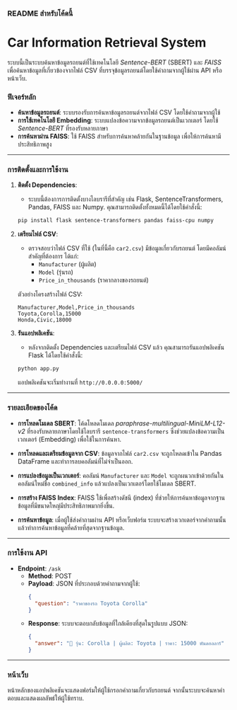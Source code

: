 ### README สำหรับโค้ดนี้

# **Car Information Retrieval System**

ระบบนี้เป็นระบบค้นหาข้อมูลรถยนต์ที่ใช้เทคโนโลยี *Sentence-BERT* (SBERT) และ *FAISS* เพื่อค้นหาข้อมูลที่เกี่ยวข้องจากไฟล์ CSV ที่บรรจุข้อมูลรถยนต์โดยใช้คำถามจากผู้ใช้ผ่าน API หรือหน้าเว็บ.

### **ฟีเจอร์หลัก**
- **ค้นหาข้อมูลรถยนต์**: ระบบรองรับการค้นหาข้อมูลรถยนต์จากไฟล์ CSV โดยใช้คำถามจากผู้ใช้
- **การใช้เทคโนโลยี Embedding**: ระบบแปลงข้อความจากข้อมูลรถยนต์เป็นเวกเตอร์ โดยใช้ *Sentence-BERT* ที่รองรับหลายภาษา
- **การค้นหาผ่าน FAISS**: ใช้ FAISS สำหรับการค้นหาคล้ายกันในฐานข้อมูล เพื่อให้การค้นหามีประสิทธิภาพสูง

---

### **การติดตั้งและการใช้งาน**

1. **ติดตั้ง Dependencies**:
   - ระบบนี้ต้องการการติดตั้งบางไลบรารีที่สำคัญ เช่น Flask, SentenceTransformers, Pandas, FAISS และ Numpy.
   คุณสามารถติดตั้งทั้งหมดนี้ได้โดยใช้คำสั่งนี้:

   ```bash
   pip install flask sentence-transformers pandas faiss-cpu numpy
   ```

2. **เตรียมไฟล์ CSV**:
   - ตรวจสอบว่าไฟล์ CSV ที่ใช้ (ในที่นี้คือ `car2.csv`) มีข้อมูลเกี่ยวกับรถยนต์ โดยมีคอลัมน์สำคัญที่ต้องการ ได้แก่:
     - `Manufacturer` (ผู้ผลิต)
     - `Model` (รุ่นรถ)
     - `Price_in_thousands` (ราคากลางของรถยนต์)
   
   ตัวอย่างโครงสร้างไฟล์ CSV:
   ```csv
   Manufacturer,Model,Price_in_thousands
   Toyota,Corolla,15000
   Honda,Civic,18000
   ```

3. **รันแอปพลิเคชัน**:
   - หลังจากติดตั้ง Dependencies และเตรียมไฟล์ CSV แล้ว คุณสามารถรันแอปพลิเคชัน Flask ได้โดยใช้คำสั่งนี้:
   
   ```bash
   python app.py
   ```

   แอปพลิเคชันจะเริ่มทำงานที่ `http://0.0.0.0:5000/`

---

### **รายละเอียดของโค้ด**

- **การโหลดโมเดล SBERT**:
  โค้ดโหลดโมเดล *paraphrase-multilingual-MiniLM-L12-v2* ที่รองรับหลายภาษาโดยใช้ไลบรารี `sentence-transformers` ซึ่งช่วยแปลงข้อความเป็นเวกเตอร์ (Embedding) เพื่อใช้ในการค้นหา.

- **การโหลดและเตรียมข้อมูลจาก CSV**:
  ข้อมูลจากไฟล์ `car2.csv` จะถูกโหลดเข้าใน Pandas DataFrame และทำการลบคอลัมน์ที่ไม่จำเป็นออก.

- **การแปลงข้อมูลเป็นเวกเตอร์**:
  คอลัมน์ `Manufacturer` และ `Model` จะถูกผนวกเข้าด้วยกันในคอลัมน์ใหม่ชื่อ `combined_info` แล้วแปลงเป็นเวกเตอร์โดยใช้โมเดล SBERT.

- **การสร้าง FAISS Index**:
  FAISS ใช้เพื่อสร้างดัชนี (index) ที่ช่วยให้การค้นหาข้อมูลจากฐานข้อมูลที่มีขนาดใหญ่มีประสิทธิภาพมากยิ่งขึ้น.

- **การค้นหาข้อมูล**:
  เมื่อผู้ใช้ส่งคำถามผ่าน API หรือเว็บฟอร์ม ระบบจะสร้างเวกเตอร์จากคำถามนั้น แล้วทำการค้นหาข้อมูลที่คล้ายที่สุดจากฐานข้อมูล.

---

### **การใช้งาน API**

- **Endpoint**: `/ask`
  - **Method**: POST
  - **Payload**: JSON ที่ประกอบด้วยคำถามจากผู้ใช้:
    ```json
    {
      "question": "ราคาของรถ Toyota Corolla"
    }
    ```
  - **Response**: ระบบจะตอบกลับข้อมูลที่ใกล้เคียงที่สุดในรูปแบบ JSON:
    ```json
    {
      "answer": "🚗 รุ่น: Corolla | ผู้ผลิต: Toyota | ราคา: 15000 พันดอลลาร์"
    }
    ```

---

### **หน้าเว็บ**

หน้าหลักของแอปพลิเคชันจะแสดงฟอร์มให้ผู้ใช้กรอกคำถามเกี่ยวกับรถยนต์ จากนั้นระบบจะค้นหาคำตอบและแสดงผลลัพธ์ให้ผู้ใช้ทราบ.



